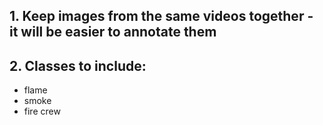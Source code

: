 ## 1. Keep images from the same videos together - it will be easier to annotate them


## 2. Classes to include:
- flame
- smoke
- fire crew

